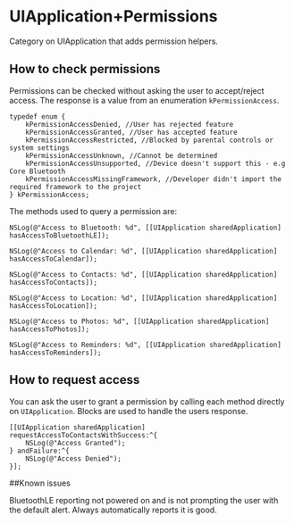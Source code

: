 UIApplication+Permissions
=========================

Category on UIApplication that adds permission helpers.


## How to check permissions

Permissions can be checked without asking the user to accept/reject access. The response is a value from an enumeration `kPermissionAccess`.

```objc
typedef enum {
    kPermissionAccessDenied, //User has rejected feature
    kPermissionAccessGranted, //User has accepted feature
    kPermissionAccessRestricted, //Blocked by parental controls or system settings
    kPermissionAccessUnknown, //Cannot be determined
    kPermissionAccessUnsupported, //Device doesn't support this - e.g Core Bluetooth
    kPermissionAccessMissingFramework, //Developer didn't import the required framework to the project
} kPermissionAccess;
```

The methods used to query a permission are:


```objc
NSLog(@"Access to Bluetooth: %d", [[UIApplication sharedApplication] hasAccessToBluetoothLE]);
```
```objc
NSLog(@"Access to Calendar: %d", [[UIApplication sharedApplication] hasAccessToCalendar]);
```
```objc
NSLog(@"Access to Contacts: %d", [[UIApplication sharedApplication] hasAccessToContacts]);
```
```objc
NSLog(@"Access to Location: %d", [[UIApplication sharedApplication] hasAccessToLocation]);
```
```objc
NSLog(@"Access to Photos: %d", [[UIApplication sharedApplication] hasAccessToPhotos]);
```
```objc
NSLog(@"Access to Reminders: %d", [[UIApplication sharedApplication] hasAccessToReminders]);
```

## How to request access

You can ask the user to grant a permission by calling each method directly on `UIApplication`. Blocks are used to handle the users response.

```objc
[[UIApplication sharedApplication] requestAccessToContactsWithSuccess:^{
    NSLog(@"Access Granted");
} andFailure:^{
    NSLog(@"Access Denied");
}];
```

##Known issues

BluetoothLE reporting not powered on and is not prompting the user with the default alert. Always automatically reports it is good.